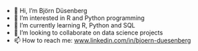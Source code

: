 - 👋 Hi, I’m Björn Düsenberg
- 👀 I’m interested in R and Python programming
- 🌱 I’m currently learning R, Python and SQL
- 💞️ I’m looking to collaborate on data science projects
- 📫 How to reach me: www.linkedin.com/in/bjoern-duesenberg

<!---
bjoernduesenberg/bjoernduesenberg is a ✨ special ✨ repository because its `README.md` (this file) appears on your GitHub profile.
You can click the Preview link to take a look at your changes.
--->
